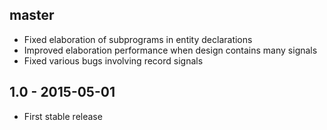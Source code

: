 ## master
- Fixed elaboration of subprograms in entity declarations
- Improved elaboration performance when design contains many signals
- Fixed various bugs involving record signals

## 1.0 - 2015-05-01
- First stable release
